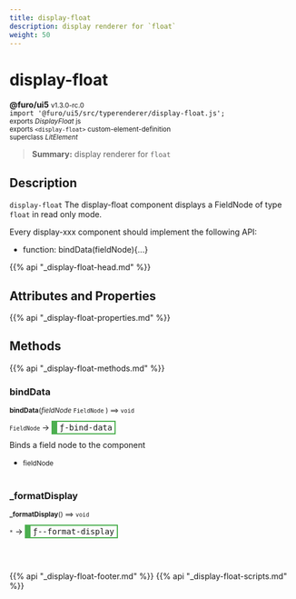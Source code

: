 ```yaml
---
title: display-float
description: display renderer for `float`
weight: 50
---
```


# display-float
**@furo/ui5** <small>v1.3.0-rc.0</small>
<br>`import '@furo/ui5/src/typerenderer/display-float.js';`<small>
<br>exports *DisplayFloat* js
<br>exports `<display-float>` custom-element-definition
<br>superclass *LitElement*</small>

> **Summary:** display renderer for `float`

## Description

`display-float`
The display-float component displays a FieldNode of type `float` in read only mode.

Every display-xxx component should implement the following API:
- function: bindData(fieldNode){...}

{{% api "_display-float-head.md" %}}

## Attributes and Properties
{{% api "_display-float-properties.md" %}}






## Methods
{{% api "_display-float-methods.md" %}}


### **bindData**
<small>**bindData**(*fieldNode* `FieldNode` ) ⟹ `void`</small>

<small>`FieldNode` </small> →
<span  style="border-width:2px 2px 2px 10px; border-style: solid;border-color:  rgb(76, 175, 80);font-family:monospace; padding:2px 4px;">ƒ-bind-data</span>

Binds a field node to the component

- <small>fieldNode </small>
<br><br>

### **_formatDisplay**
<small>**_formatDisplay**() ⟹ `void`</small>

<small>`*`</small> →
<span  style="border-width:2px 2px 2px 10px; border-style: solid;border-color:  rgb(76, 175, 80);font-family:monospace; padding:2px 4px;">ƒ--format-display</span>



<br><br>





{{% api "_display-float-footer.md" %}}
{{% api "_display-float-scripts.md" %}}
